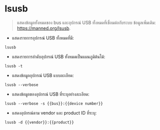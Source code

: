# lsusb

> แสดงข้อมูลทั้งหมดของ bus และอุปกรณ์ USB ทั้งหมดที่เชื่อมต่อกับระบบ
> ข้อมูลเพิ่มเติม: <https://manned.org/lsusb>.

- แสดงรายการอุปกรณ์ USB ทั้งหมดที่มี:

`lsusb`

- แสดงรายการลำดับอุปกรณ์ USB ทั้งหมดเป็นแผนภูมิต้นไม้:

`lsusb -t`

- แสดงข้อมูลอุปกรณ์ USB แบบละเอียด:

`lsusb --verbose`

- แสดงข้อมูลของอุปกรณ์ USB ที่ระบุอย่างละเอียด:

`lsusb --verbose -s {{bus}}:{{device number}}`

- แสดงอุปกรณ์ตาม vendor และ product ID ที่ระบุ:

`lsusb -d {{vendor}}:{{product}}`
